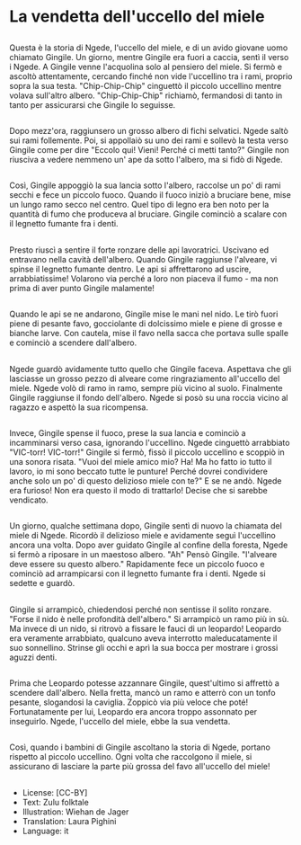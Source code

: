 # La vendetta dell'uccello del miele

##
Questa è la storia di Ngede, l'uccello del miele, e di un avido giovane uomo chiamato Gingile. Un giorno, mentre Gingile era fuori a caccia, sentì il verso i Ngede. A Gingile venne l'acquolina solo al pensiero del miele. Si fermò e ascoltò attentamente, cercando finché non vide l'uccellino tra i rami, proprio sopra la sua testa. "Chip-Chip-Chip" cinguettò il piccolo uccellino mentre volava sull'altro albero. "Chip-Chip-Chip" richiamò, fermandosi di tanto in tanto per assicurarsi che Gingile lo seguisse.

##
Dopo mezz'ora, raggiunsero un grosso albero di fichi selvatici. Ngede saltò sui rami follemente. Poi, si appollaiò su uno dei rami e sollevò la testa verso Gingile come per dire "Eccolo qui! Vieni! Perché ci metti tanto?" Gingile non riusciva a vedere nemmeno un' ape da sotto l'albero, ma si fidò di Ngede.

##
Così, Gingile appoggiò la sua lancia sotto l'albero, raccolse un po' di rami secchi e fece un piccolo fuoco. Quando il fuoco iniziò a bruciare bene, mise un lungo ramo secco nel centro. Quel tipo di legno era ben noto per la quantità di fumo che produceva al bruciare. Gingile cominciò a scalare con il legnetto fumante fra i denti.

##
Presto riuscì a sentire il forte ronzare delle api lavoratrici. Uscivano ed entravano nella cavità dell'albero. Quando Gingile raggiunse l'alveare, vi spinse il legnetto fumante dentro. Le api si affrettarono ad uscire, arrabbiatissime! Volarono via perché a loro non piaceva il fumo - ma non prima di aver punto Gingile malamente!

##
Quando le api se ne andarono, Gingile mise le mani nel nido. Le tirò fuori piene di pesante favo, gocciolante di dolcissimo miele e piene di grosse e bianche larve. Con cautela, mise il favo nella sacca che portava sulle spalle e cominciò a scendere dall'albero.

##
Ngede guardò avidamente tutto quello che Gingile faceva. Aspettava che gli lasciasse un grosso pezzo di alveare come ringraziamento all'uccello del miele. Ngede volò di ramo in ramo, sempre più vicino al suolo. Finalmente Gingile raggiunse il fondo dell'albero. Ngede si posò su una roccia vicino al ragazzo e aspettò la sua ricompensa.

##
Invece, Gingile spense il fuoco, prese la sua lancia e cominciò a incamminarsi verso casa, ignorando l'uccellino. Ngede cinguettò arrabbiato "VIC-torr! VIC-torr!" Gingile si fermò, fissò il piccolo uccellino e scoppiò in una sonora risata. "Vuoi del miele amico mio? Ha! Ma ho fatto io tutto il lavoro, io mi sono beccato tutte le punture! Perché dovrei condividere anche solo un po' di questo delizioso miele con te?" E se ne andò. Ngede era furioso! Non era questo il modo di trattarlo! Decise che si sarebbe vendicato.

##
Un giorno, qualche settimana dopo, Gingile sentì di nuovo la chiamata del miele di Ngede. Ricordò il delizioso miele e avidamente seguì l'uccellino ancora una volta. Dopo aver guidato Gingile al confine della foresta, Ngede si fermò a riposare in un maestoso albero. "Ah" Pensò Gingile. "l'alveare deve essere su questo albero." Rapidamente fece un piccolo fuoco e cominciò ad arrampicarsi con il legnetto fumante fra i denti. Ngede si sedette e guardò.

##
Gingile si arrampicò, chiedendosi perché non sentisse il solito ronzare. "Forse il nido è nelle profondità dell'albero." Si arrampicò un ramo più in sù. Ma invece di un nido, si ritrovò a fissare le fauci di un leopardo! Leopardo era veramente arrabbiato, qualcuno aveva interrotto maleducatamente il suo sonnellino. Strinse gli occhi e aprì la sua bocca per mostrare i grossi aguzzi denti.

##
Prima che Leopardo potesse azzannare Gingile, quest'ultimo si affrettò a scendere dall'albero. Nella fretta, mancò un ramo e atterrò con un tonfo pesante, slogandosi la caviglia. Zoppicò via più veloce che poté! Fortunatamente per lui, Leopardo era ancora troppo assonnato per inseguirlo. Ngede, l'uccello del miele, ebbe la sua vendetta.

##
Così, quando i bambini di Gingile ascoltano la storia di Ngede, portano rispetto al piccolo uccellino. Ogni volta che raccolgono il miele, si assicurano di lasciare la parte più grossa del favo all'uccello del miele!

##
* License: [CC-BY]
* Text: Zulu folktale
* Illustration: Wiehan de Jager
* Translation: Laura Pighini
* Language: it
